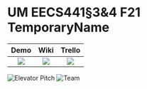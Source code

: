 # UM EECS441§3&4 F21 TemporaryName

| Demo  |  Wiki |  Trello  |
|:-----:|:-----:|:--------:|
|[<img src="https://eecs441.eecs.umich.edu/img/admin/video.png">][demo_page]|[<img src="https://eecs441.eecs.umich.edu/img/admin/wiki.png">][wiki_page]|[<img src="https://eecs441.eecs.umich.edu/img/admin/trello.png">][process_page]|

![Elevator Pitch](/assets/elevatorpitch.png)
![Team](/assets/team.png)

[demo_page]: https://youeltu.be/vBmq3DZyWI8
[wiki_page]: https://github.com/Tjudice/TemporaryName/wiki
[process_page]: https://trello.com/b/2fRZc1VF/team-temporaryname-product-board
